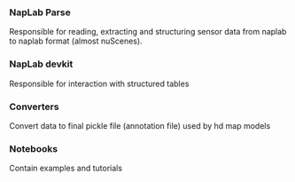 ### NapLab Parse

Responsible for reading, extracting and structuring sensor data from naplab to naplab format (almost nuScenes).


### NapLab devkit 

Responsible for interaction with structured tables 


### Converters 

Convert data to final pickle file (annotation file) used by hd map models

### Notebooks 

Contain examples and tutorials